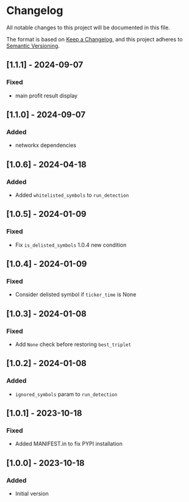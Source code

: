 # Changelog
All notable changes to this project will be documented in this file.

The format is based on [Keep a Changelog](https://keepachangelog.com/en/1.0.0/),
and this project adheres to [Semantic Versioning](https://semver.org/spec/v2.0.0.html).

## [1.1.1] - 2024-09-07
### Fixed
- main profit result display

## [1.1.0] - 2024-09-07
### Added
- networkx dependencies

## [1.0.6] - 2024-04-18
### Added
- Added `whitelisted_symbols` to `run_detection`

## [1.0.5] - 2024-01-09
### Fixed
- Fix `is_delisted_symbols` 1.0.4 new condition

## [1.0.4] - 2024-01-09
### Fixed
- Consider delisted symbol if `ticker_time` is None

## [1.0.3] - 2024-01-08
### Fixed
- Add `None` check before restoring `best_triplet`

## [1.0.2] - 2024-01-08
### Added
- `ignored_symbols` param to `run_detection`

## [1.0.1] - 2023-10-18
### Fixed
- Added MANIFEST.in to fix PYPI installation

## [1.0.0] - 2023-10-18
### Added
- Initial version
